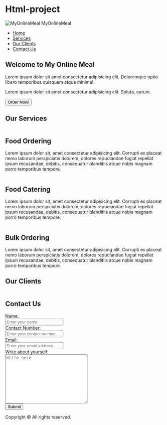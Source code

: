 # Html-project
<!DOCTYPE html>
<html lang="en">
<head>
    <meta charset="UTF-8">
    <meta name="viewport" content="width=device-width, initial-scale=1.0">
    <link rel="stylesheet" href="project2.css">
    <link rel="stylesheet" media="only screen and (max-width: 1200px)" href="phone.css">
    <link href="https://fonts.googleapis.com/css2?family=Baloo+Bhaina+2&display=swap" rel="stylesheet">
    <link href="https://fonts.googleapis.com/css2?family=Baloo+Thambi+2&display=swap" rel="stylesheet">
    <title>Order The Food Online || MyOnlineMeal.com</title>
</head>
<body>
    <nav id="navbar">
        <div class="logo">
            <img src="https://cdn.pixabay.com/photo/2012/04/13/01/51/hamburger-31775_960_720.png" alt="MyOnlineMeal">
            MyOnlineMeal
        </div>
        <ul>
            <li class="item"><a href="#">Home</a></li>
            <li class="item"><a href="#container">Services</a></li>
            <li class="item"><a href="#container2">Our Clients</a></li>
            <li class="item"><a href="#container3">Contact Us</a></li>
        </ul>
    </nav>
    <section id="home">
        <h2 class="heading">Welcome to My Online Meal</h2>
        <p>Lorem ipsum dolor sit amet consectetur adipisicing elit. Doloremque optio libero temporibus quisquam atque minima!</p>
        <p>Lorem ipsum dolor sit amet consectetur adipisicing elit. Soluta, earum.</p>
        <button class="btn">Order Now!</button>
    </section>
    <section id="container">
        <div id="ourservices">
            <h2 class="primary">Our Services</h2>
            <div class="boxmajor">
                <div class="box">
                    <img src="https://cdn.pixabay.com/photo/2017/12/10/14/47/piza-3010062_960_720.jpg" alt="">
                    <h2 class="secondary">Food Ordering</h2>
                    <p>Lorem ipsum dolor sit, amet consectetur adipisicing elit. Corrupti ex placeat nemo laborum perspiciatis dolorem, dolores repudiandae fugiat repellat ipsum recusandae, debitis, consequatur blanditiis atque nobis magnam porro temporibus tempore.</p>
                </div>
                <div class="box">
                    <img src="https://cdn.pixabay.com/photo/2016/02/20/19/23/hamburger-1212625_960_720.jpg" alt="">
                    <h2 class="secondary">Food Catering</h2>
                    <p>Lorem ipsum dolor sit, amet consectetur adipisicing elit. Corrupti ex placeat nemo laborum perspiciatis dolorem, dolores repudiandae fugiat repellat ipsum recusandae, debitis, consequatur blanditiis atque nobis magnam porro temporibus tempore.</p>
                </div>
                <div class="box">
                    <img src="https://cdn.pixabay.com/photo/2014/10/19/20/59/hamburger-494706_960_720.jpg" alt="">
                    <h2 class="secondary">Bulk Ordering</h2>
                    <p>Lorem ipsum dolor sit, amet consectetur adipisicing elit. Corrupti ex placeat nemo laborum perspiciatis dolorem, dolores repudiandae fugiat repellat ipsum recusandae, debitis, consequatur blanditiis atque nobis magnam porro temporibus tempore.</p>
                </div>
            </div>
        </div>
    </section>
    <section id="container2">
        <h2 class="primary">Our Clients</h2>
        <div id="clients">
            <div class="client_item">
                <img src="https://cdn.pixabay.com/photo/2017/01/19/09/11/logo-google-1991840_960_720.png" alt="">
            </div>
            <div class="client_item">
                <img src="https://cdn.pixabay.com/photo/2018/05/08/21/08/apple-3383931_960_720.png" alt="">
            </div>
            <div class="client_item">
                <img src="https://cdn.pixabay.com/photo/2013/01/29/09/52/facebook-76536_960_720.png" alt="">
            </div>
            <div class="client_item">
                <img src="https://cdn.pixabay.com/photo/2016/11/18/11/16/social-1834013_960_720.png" alt="">
            </div>
        </div>
    </section>
    <section id="container3">
        <h2 class="primary">Contact Us</h2>
        <div id="contact">
            <form action="#">
                <div class="contact_item">
                    <label for="name">Name:</label><br>
                    <input type="text" name="name" id="name" placeholder="Enter your name">
                </div>
                <div class="contact_item">
                    <label for="phone">Contact Number:</label><br>
                    <input type="tel" name="phone" id="phone" placeholder="Enter your contact number">
                </div>
                <div class="contact_item">
                    <label for="email">Email:</label><br>
                    <input type="email" name="email" id="email" placeholder="Enter your email address">
                </div>
                <div class="contact_item">
                    <label for="textarea">Write about yourself:</label><br>
                    <textarea name="textarea" id="textarea" cols="30" rows="10" placeholder="Write here"></textarea>
                </div>
                <div class="contact_item">
                    <button class="btn1">Submit</button>
                </div>
            </form>
        </div>
    </section>
    <footer>
        Copyright &copy; All rights reserved.
    </footer>
</body>
</html>

